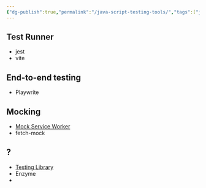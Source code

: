 ```yaml
---
{"dg-publish":true,"permalink":"/java-script-testing-tools/","tags":["javascript","troubleshooting"]}
---
```



## Test Runner
- jest
- vite
## End-to-end testing
- Playwrite
## Mocking
- [Mock Service Worker](https://mswjs.io/)
- fetch-mock
## ?
- [Testing Library](https://testing-library.com/)
- Enzyme
- 